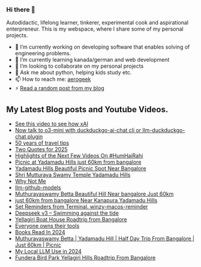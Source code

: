 ### Hi there 👋

<!--
**sukhbinder/sukhbinder** is a ✨ _special_ ✨ repository because its `README.md` (this file) appears on your GitHub profile.
-->

Autodidactic, lifelong learner, tinkerer, experimental cook and aspirational enterpreneur. This is my webspace, where I share some of my personal projects. 

- 🔭 I’m currently working on developing software that enables solving of engineering problems.
- 🌱 I’m currently learning kanada/german and web development
- 👯 I’m looking to collaborate on my personal projects
- 💬 Ask me about python, helping kids study etc.
- 📫 How to reach me: [aerogeek](http://www.twitter.com/aerogeek)
- ⚡ [Read a random post from my blog](https://sukhbinder.wordpress.com/?random)

## My Latest Blog posts and Youtube Videos.
<!-- BLOG-POST-LIST:START -->
- [See this video to see how xAI](https://sukhbinder.wordpress.com/2025/02/22/see-this-video-to-see-how-xai/)
- [Now talk to o3-mini with duckduckgo-ai-chat cli or llm-duckduckgo-chat plugin](https://sukhbinder.wordpress.com/2025/02/19/now-talk-to-o3-mini-with-duckduckgo-ai-chat-cli-or-llm-duckduckgo-chat-plugin/)
- [50 years of travel tips](https://sukhbinder.wordpress.com/2025/02/17/50-years-of-travel-tips/)
- [Two Quotes for 2025](https://sukhbinder.wordpress.com/2025/02/13/two-quotes-for-2025/)
- [Highlights of the Next Few Videos On #HumHaiRahi](https://www.youtube.com/watch?v=5rqgaw1lvK4)
- [Picnic at Yadamadu Hills just 60km from bangalore](https://www.youtube.com/watch?v=Dju8e4usY7k)
- [Yadamadu Hills Beautiful Picnic Spot Near Bangalore](https://www.youtube.com/watch?v=KRnfe0rur-E)
- [Shri Mutturaya Swamy Temple Yadamadu Hills](https://www.youtube.com/watch?v=rDBF8lMXzRg)
- [Why Not Me](https://sukhbinder.wordpress.com/2025/01/28/why-not-me/)
- [llm-github-models](https://sukhbinder.wordpress.com/2025/01/23/llm-github-models/)
- [Muthurayaswamy Betta Beautiful Hill Near bangalore Just 60km](https://www.youtube.com/watch?v=guK66F607hI)
- [just 60km from bangalore Near Kanapura Yadamadu Hills](https://www.youtube.com/watch?v=Gtfxrgx3OG8)
- [Set Reminders from Terminal. winzy-macos-reminder](https://sukhbinder.wordpress.com/2025/01/18/set-reminders-from-terminal-winzy-macos-reminder/)
- [Deepseek v3 – Swimming against the tide](https://sukhbinder.wordpress.com/2025/01/17/deepseek-v3-swimming-against-the-tide/)
- [Yellagiri Boat House Roadtrip from Bangalore](https://www.youtube.com/watch?v=0XmIZc0iO7Q)
- [Everyone owns their tools](https://sukhbinder.wordpress.com/2025/01/16/everyone-owns-their-tools/)
- [Books Read In 2024](https://sukhbinder.wordpress.com/2025/01/13/books-read-in-2024/)
- [Muthurayaswamy Betta | Yadamadu Hill | Half Day Trip From Bangalore | Just 60km  | Picnic](https://www.youtube.com/watch?v=TLJxscwraUk)
- [My Local LLM Use in 2024](https://sukhbinder.wordpress.com/2025/01/11/my-local-llm-use-in-2024/)
- [Fundera Bird Park Yellagiri Hills Roadtrip From Bangalore](https://www.youtube.com/watch?v=zTtXGFH25yA)
<!-- BLOG-POST-LIST:END -->
